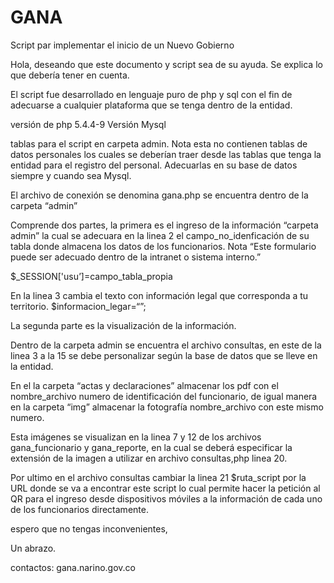# GANA
Script par implementar el inicio de un Nuevo Gobierno

Hola, deseando que este documento y script sea de su ayuda. Se explica lo que debería tener en cuenta.

El script fue desarrollado en lenguaje puro de php y sql con el fin de adecuarse a cualquier plataforma que se tenga dentro de la entidad.

versión de php 5.4.4-9
Versión Mysql 

tablas para el script en carpeta admin. Nota esta no contienen tablas de datos personales los cuales se deberían traer desde las tablas que tenga la entidad para el registro del personal. Adecuarlas en su base de datos siempre y cuando sea Mysql.

El archivo de conexión se denomina gana.php se encuentra dentro de la carpeta “admin”

Comprende dos partes, la primera es el ingreso de la información “carpeta admin” la cual se adecuara en la linea 2 el campo_no_idenficación de su tabla donde almacena los datos de los funcionarios. Nota “Este formulario puede ser adecuado dentro de la intranet o sistema interno.”

$_SESSION['usu’]=campo_tabla_propia 

En la linea 3 cambia el texto con información legal que corresponda a tu territorio.
$informacion_legar=“”;

La segunda parte es la visualización de la información.

Dentro de la carpeta admin se encuentra el archivo consultas, en este de la linea 3 a la 15 se debe personalizar según la base de datos que se lleve en la entidad.

En el la carpeta “actas y declaraciones” almacenar los pdf con el nombre_archivo numero de identificación del funcionario, de igual manera en la carpeta “img” almacenar la fotografía nombre_archivo con este mismo numero.

Esta imágenes se visualizan en la linea 7 y 12 de los archivos gana_funcionario y gana_reporte, en la cual se deberá especificar la extensión de la imagen a utilizar en archivo consultas,php linea 20.

Por ultimo en el archivo consultas cambiar la linea 21 $ruta_script por la URL donde se va a encontrar este script lo cual permite hacer la petición al QR para el ingreso desde dispositivos móviles a la información de cada uno de los funcionarios directamente. 



espero que no tengas inconvenientes,

Un abrazo.

contactos: gana.narino.gov.co
